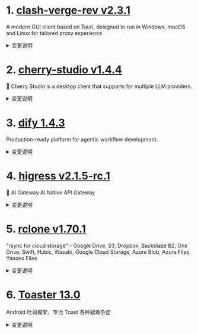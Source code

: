 
# 1. [clash-verge-rev v2.3.1](https://github.com/clash-verge-rev/clash-verge-rev/releases/tag/v2.3.1)  
A modern GUI client based on Tauri, designed to run in Windows, macOS and Linux for tailored proxy experience
<details>
<summary>变更说明</summary>

## v2.3.1

**发行代号：御**
代号释义： 「御」，象征掌控与守护，寓意本次版本对系统稳定性、安全性与用户体验的全面驾驭与提升。


| Dark                             | Light                             |
| -------------------------------- | --------------------------------- |
| ![预览](./docs/preview_dark.png) | ![预览](./docs/preview_light.png) |

## v2.3.1

### 🐞 修复问题

- 增加配置文件校验，修复从古老版本升级上来的"No such file or directory (os error 2)"错误
- 修复扩展脚本转义错误
- 修复 macOS Intel X86 架构构建错误导致无法运行
- 修复 Linux 下界面边框白边问题
- 修复 托盘 无响应问题
- 修复 托盘 无法从轻量模式退出并恢复窗口
- 修复 快速切换订阅可能导致的卡死问题

### ✨ 新增功能

- 新增 window-state 窗口状态管理和恢复

### 🚀 优化改进

- 优化 托盘 统一响应
- 优化 静默启动+自启动轻量模式 运行方式
- 升级依赖

### 下载

Windows (不支持win7)：
- 安装版： |  （因为便携版问题较多不再提供便携版）

macOS 11+：
- DMG： | 

Linux：
- DEB： |  (Debian系) 使用 apt ./路径 安装
- RPM： |  (Redhat系) 使用 dnf ./路径 安装

### 快速上手
- 

### 稳定机场VPN推荐
- 

### 赞助项目
- 

### Clash Verge Rev TG频道：
-   

</details>

# 2. [cherry-studio v1.4.4](https://github.com/CherryHQ/cherry-studio/releases/tag/v1.4.4)  
🍒 Cherry Studio is a desktop client that supports for multiple LLM providers.
<details>
<summary>变更说明</summary>

## What's Changed

- 新功能：选择用户数据保存的目录
- 快捷助手：支持单独选择助手，支持暂停、上下文、思考过程、流式
- 划词助手：通过系统托盘菜单开关
- 翻译(Sidebar)：新增翻译设置的 Markdown 预览选项
- 新供应商：新增Vertex AI支持、新增Lanyu
- 修复API：OpenAI 响应工具使用问题、Anthropic非流式工具调用的处理、Gemini消息初始化和处理逻辑、SiliconFlow失效文生图模型、Doubao/Mistral推理控制支持
- 修复文件与内容处理：优化块检索中的图片文件处理、改进知识库搜索的重写逻辑、修复知识库创建时嵌入维度获取失败的问题
- 修复UI与交互：统一发送消息快捷键行为、多模型响应中锚点点击无法跳转的问题、输入栏回车键处理
- 修复MCP：MCP 服务器工具获取的错误处理、移除已弃用的MCP和知识库逻辑

* fix(Markdown): inline math overflow  
* feat:add cephalon provider   
* Feat/support 302ai provider  
* feat: add middleware support for provider  
* feat(Markdown): customize table to support source copying  
* feat: animate topic renaming  
* fix: start animation only if the topic should be renamed  
* feat: Support reasoning control for Doubao/Mistral models.  
* fix: token usage always display when assistant msg generation aborted  
* feat: Reduce app size  
* feat: Enhance AppUpdater for Windows installation directory support  
* refactor(CodeEditor): remove the right border of gutters  
* fix(MermaidPreview): re-render mermaid on display change  
* fix(TopicRenaming): captured activeTopic.id is outdated and causes accidental topic changing after renaming  
* refactor(ImageBlock): enhance loading state presentation and improve …  
* feat:  clean up Windows license files  
* chore(electron.vite.config): update Rollup configuration for single file packaging  
* fix(SelectionAssistant): make add custom action button bigger  
* feat: add prompt variable "username"  
* fix: model_name prompt var always use default model  
* fix: missing topic prompt on resend/regenerate and duplicate prevention  
* fix: transparent background on translate dropdown  
* fix: remove margin-bottom for loading animation  
* feat: add prompt variables docs on topic naming modal popup  
* fix: update app-builder-lib patch and add excludeReBuildModules option  
* fix: update app-builder-lib patch and adjust minimumSystemVersion handling  
* fix(model): qwen3 model detection  
* fix(ImageGenerationMiddleware): correctly process image URLs  
* chore(ci): remove --fix from lint  
* fix: 7127  
* fix: send message shortcut doesn't work when editing existing message  
* feat:add lanyun mcp server  
* feat: use variables in topic naming and improve default prompt  
* refactor: optimize notion export  
* fix: prevent update button from rendering when auto-check for updates…  
* fix(SelectionService): Win10 showing problem & AlwaysOnTop level  
* feat: Add PDF file support for OpenAI vision models  
* fix: include image files in block retrieval for improved file handling  
* fix: enable stream output in assistant settings for chat completion  
* fix: gemini generateImage model detection  
* fix: reranker i18n  
* feat: add quick assistant settings panel and management functionality  
* fix: enhance AppUpdater with IP country detection  
* Feat/vertex ai support  
* fix: modify siliconflow text-to-image available models  
* [功能]: aihubmix 更新默认模型  
* fix: support tei  
* fix(PromptPopup): Textarea overflow causes modal's close button  unclickable  
* fix(Inputbar): handle Enter key press correctly during composition  
* fix(MessageMenubar): add "copy plain text" control  
* Update models.ts, fix doubao-seed-1-6  
* fix: unified the behavior of SendMessage shortcut  
* fix: add Markdown preview option in translation settings  
* fix: classify agents as Chinese and English  
* fix: use rewrite to search knowledge  
* fix: refactor provider middleware  
* feat: Add pricing configuration and display for models  
* fix: update buildSdkMessages to handle undefined output in API clients  
* feat: toggle Selection Assistant on tray menu  
* fix: update dify icon  
* feat: Add app data path selection and relaunch functionality  
* fix: initialize messageContents and improve message handling in GeminiAPIClient; add new Gemini model to configuration  
* fix: lint  
* fix(OpenAI): respect successful stream without finish reason  
* refactor(QuickAssistant): fix loop rendering & support context/pause/thinking block  
* feat: update gemini-2.5 model capabilities and thinking budget  
* fix(AnthropicAPIClient): non stream tooluse  
* Fix: Handle embedding dimension retrieval failure when creating knowledge base  
* fix: 修复多模型回答的锚点点击无法跳转问题  
* fix(ApiService): improve error handling when fetching tools from MCP servers  
* fix: openai response tool use  
* chore(WebDav): remove useless webdav restore  
* refactor: remove deprecated MCP server handling and knowledge base ID logic from Inputbar and related services  
* refactor(CodeBlock): support more file extensions for code downloading  
* refactor: hard-coded language map  
* fix: update WindowService transparency and improve Inputbar resizing …  

## New Contributors
*  made their first contribution in 
*  made their first contribution in 
*  made their first contribution in 
*  made their first contribution in 
*  made their first contribution in 
*  made their first contribution in 
*  made their first contribution in 

**Full Changelog**:   

</details>

# 3. [dify 1.4.3](https://github.com/langgenius/dify/releases/tag/1.4.3)  
Production-ready platform for agentic workflow development.
<details>
<summary>变更说明</summary>

## 🚀 What’s New in v1.4.3? 🚀

It’s all about smoothing out the wrinkles and enhancing flexibility in this update. Here’s the rundown:
#
## 🛠 Fixes and Improvements

- **LLM Node Enhancements**: We've ironed out issues with missing parameters for structured outputs; now your LLM node is more robust and prepared for all it can handle thanks to  .

- **Gemini LLM Support**: For those integrating with Gemini, you'll now find support for the Gemini 0.2.x plugin running smoothly in your agent apps, as addressed  .

- **Markdown Button Fix**: Sending messages through the Markdown button should now work flawlessly, thanks to  .

- **Login Rate Limit Clearing**: After a password reset, we’ve made sure the login rate limits are cleared, preventing any unnecessary hurdles, addressed  .

- **App Info Update**: For better transparency, the author_name is now part of the app info, thanks to  .

- **Documentation Link Fixes**: We’ve generalized the method for retrieving documentation links to respect localizations and squashed those error link paths, thanks to insights from  .

- **Document Indexing Boundaries**: A fix ensures document indexing is correctly bound to a session, reducing those pesky unbound errors, tackled  .

- **Conversation Panel Optimization**: We've fine-tuned the width adjustment logic for the conversation-panel modal, ensuring a smoother user interface experience, improved  .

- **CI Tests with Oceanbase**: Integration tests now run the VDB tests of Oceanbase using Docker Compose within CI, streamlining our testing procedures thanks to  .

- **Dead Code Cleanup**: We’ve removed some obsolete code utilizing Vulture, keeping our codebase leaner and cleaner, courtesy of  .

- **Localized Documentation Updates**: Documentation link updates now support localization across various components, enhancing accessibility for our global community, thanks to  .

Keep those pull requests coming as we aim to make your user experience as seamless and intuitive as possible! 🌟

---
#
## Upgrade Guide
#
### Docker Compose Deployments

1. Back up your customized docker-compose YAML file (optional)

   ```bash
   cd docker
   cp docker-compose.yaml docker-compose.yaml.$(date +%s).bak
   ```

2. Get the latest code from the main branch

   ```bash
   git checkout main
   git pull origin main
   ```

3. Stop the service. Please execute in the docker directory

   ```bash
   docker compose down
   ```

4. Back up data

   ```bash
   tar -cvf volumes-$(date +%s).tgz volumes
   ```

5. Upgrade services

   ```bash
   docker compose up -d
   ```
#
### Source Code Deployments

1. Stop the API server, Worker, and Web frontend Server.

2. Get the latest code from the release branch:

   ```bash
   git checkout 1.4.3
   ```

3. Update Python dependencies:

   ```bash
   cd api
   uv sync
   ```

7. Then, let's run the migration script:

   ```bash
   uv run flask db upgrade
   ```

8. Finally, run the API server, Worker, and Web frontend Server again.

---
#

## What's Changed
* fix remote ip header CF-Connecting-IP  
* fix(llm_node): missing parameters for structure outputs  
* 🐛 Fix(Gemini LLM): Support Gemini 0.2.x plugin on agent app  
* fix: markdown button can't send message  
* refactor(sqlalchemy_workflow_execution_repository): Use the max funtion for getting next_sequence_number.  
* feat: add S3_USE_AWS env var to explicitly distinguish AWS S3 usage in plugin-daemon  
* fix(auth): Clear login rate limit after password reset  
* chore: app info add author_name  
* refactor: generalize method for getting doc link respecting locale and fix error link paths  
* docs: conv and user_id  
* document indexing not bound to a Session  
* fix: correct description for edu coupon  
* fix(web): optimize conversation-panel Modal width adjustment logic  
* test: run vdb test of oceanbase with docker compose in CI tests  
* fix: delete some dead code using vulture  
* Feat/add rag dev deploy  
* fix: update documentation links for various components to support localization  
* chore: rename workflow blocks  
* chore: bump version to 1.4.3  
#
## New Contributors
*  made their first contribution in 

**Full Changelog**:   

</details>

# 4. [higress v2.1.5-rc.1](https://github.com/alibaba/higress/releases/tag/v2.1.5-rc.1)  
🤖 AI Gateway AI Native API Gateway
<details>
<summary>变更说明</summary>

## What's Changed
* feat: Plugin server supports k8s deployment and configures the default download URL of the plugin(, ,)  
* fix: change auto generate se namespace to mcp  
* fix(ai-proxy): fix bedrock Sigv4 mismatch  
* fix: fix const McpStreamableProtocol spell mistake  
* feat(ai-proxy): Adjust the streaming response structure to keep it consistent with the openai  
* add  mcp-server  doc  
* opt: unify the `end-of-line` markers in the MCP session filter.  
* fix(ai-proxy): fix gemini provider missing finishReason  
* docs: fix broken link in mcp-servers README_zh.md  
* feat: support for wanxiang image/video generation in ai-proxy & ai-statistics  
* feat: Add AI-based bidding information tool MCP service  
* fix: When configuring an MCP server for SSE forwarding, the controller may crash  
* feat: add default route support for wanx image&video synthesis  
* feat(ai-proxy): add support for OpenAI Fine-Tuning API  
* add release-notes of 2.1.4  
* feat: add mcp-router plugin  
* update envoy and istio  
* release 2.1.5-rc.1  

## New Contributors
*  made their first contribution in 
*  made their first contribution in 
*  made their first contribution in 

**Full Changelog**:   

</details>

# 5. [rclone v1.70.1](https://github.com/rclone/rclone/releases/tag/v1.70.1)  
"rsync for cloud storage" - Google Drive, S3, Dropbox, Backblaze B2, One Drive, Swift, Hubic, Wasabi, Google Cloud Storage, Azure Blob, Azure Files, Yandex Files
<details>
<summary>变更说明</summary>

This is the v1.70.1 release of rclone.

Full details of the changes can be found in .
  

</details>

# 6. [Toaster 13.0](https://github.com/getActivity/Toaster/releases/tag/13.0)  
Android 吐司框架，专治 Toast 各种疑难杂症
<details>
<summary>变更说明</summary>

优化反射方法中的变量命名
优化框架获取 Toast 默认延迟时间
优化框架获取 Toast 默认延迟时间的方式
修改 Toast 跨页面显示的实现方式
开放 Toast 策略中的 Handler 对象给子类  

</details>

